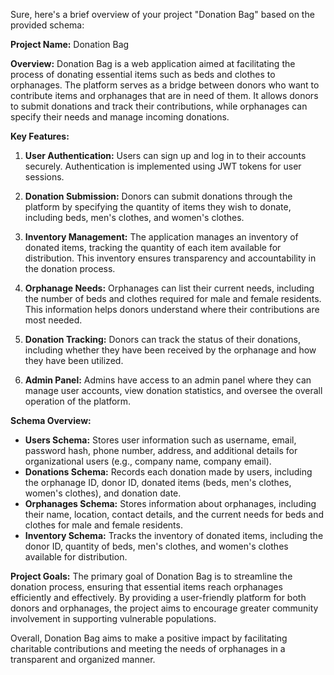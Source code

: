 Sure, here's a brief overview of your project "Donation Bag" based on the provided schema:

**Project Name:** Donation Bag

**Overview:**
Donation Bag is a web application aimed at facilitating the process of donating essential items such as beds and clothes to orphanages. The platform serves as a bridge between donors who want to contribute items and orphanages that are in need of them. It allows donors to submit donations and track their contributions, while orphanages can specify their needs and manage incoming donations.

**Key Features:**

1. **User Authentication:** Users can sign up and log in to their accounts securely. Authentication is implemented using JWT tokens for user sessions.

2. **Donation Submission:** Donors can submit donations through the platform by specifying the quantity of items they wish to donate, including beds, men's clothes, and women's clothes.

3. **Inventory Management:** The application manages an inventory of donated items, tracking the quantity of each item available for distribution. This inventory ensures transparency and accountability in the donation process.

4. **Orphanage Needs:** Orphanages can list their current needs, including the number of beds and clothes required for male and female residents. This information helps donors understand where their contributions are most needed.

5. **Donation Tracking:** Donors can track the status of their donations, including whether they have been received by the orphanage and how they have been utilized.

6. **Admin Panel:** Admins have access to an admin panel where they can manage user accounts, view donation statistics, and oversee the overall operation of the platform.

**Schema Overview:**

- **Users Schema:** Stores user information such as username, email, password hash, phone number, address, and additional details for organizational users (e.g., company name, company email).
- **Donations Schema:** Records each donation made by users, including the orphanage ID, donor ID, donated items (beds, men's clothes, women's clothes), and donation date.
- **Orphanages Schema:** Stores information about orphanages, including their name, location, contact details, and the current needs for beds and clothes for male and female residents.
- **Inventory Schema:** Tracks the inventory of donated items, including the donor ID, quantity of beds, men's clothes, and women's clothes available for distribution.

**Project Goals:**
The primary goal of Donation Bag is to streamline the donation process, ensuring that essential items reach orphanages efficiently and effectively. By providing a user-friendly platform for both donors and orphanages, the project aims to encourage greater community involvement in supporting vulnerable populations.

Overall, Donation Bag aims to make a positive impact by facilitating charitable contributions and meeting the needs of orphanages in a transparent and organized manner.
